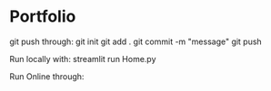 # Portfolio

git push through:
git init
git add .
git commit -m "message"
git push

Run locally with:
streamlit run Home.py

Run Online through:
